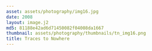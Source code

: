 ```yaml
---
asset: assets/photography/img16.jpg
date: 2008
layout: image.j2
md5: 81188e42ad6d71450082f04008da1667
thumbnail: assets/photography/thumbnails/tn_img16.png
title: Traces to Nowhere
---
```


